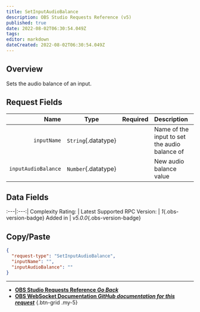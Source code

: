 ```yaml
---
title: SetInputAudioBalance
description: OBS Studio Requests Reference (v5)
published: true
date: 2022-08-02T06:30:54.049Z
tags: 
editor: markdown
dateCreated: 2022-08-02T06:30:54.049Z
---
```


## Overview
Sets the audio balance of an input.

## Request Fields
Name | Type | Required| Description |
----:|:----:|:-------:|:------------|
`inputName` | `String`{.datatype} | <i class="mdi mdi-check-bold"></i> | Name of the input to set the audio balance of
`inputAudioBalance` | `Number`{.datatype} | <i class="mdi mdi-check-bold"></i> | New audio balance value | `>= 0.0, <= 1.0`{.datatype}

## Data Fields
:---|:---:|
Complexity Rating: | <span class="stars stars--2"></span>
Latest Supported RPC Version: | *1*{.obs-version-badge}
Added in | *v5.0.0*{.obs-version-badge}

## Copy/Paste
```json
{
  "request-type": "SetInputAudioBalance",
  "inputName": "",
  "inputAudioBalance": ""
}
```

---

- [<i class="mdi mdi-chevron-left"></i>**OBS Studio Requests Reference *Go Back***](/en/Broadcasters/OBS/Requests)
- [<i class="mdi mdi-github"></i> **OBS WebSocket Documentation *GitHub documentation for this request***](https://github.com/obsproject/obs-websocket/blob/master/docs/generated/protocol.md#setinputaudiobalance)
{.btn-grid .my-5}
